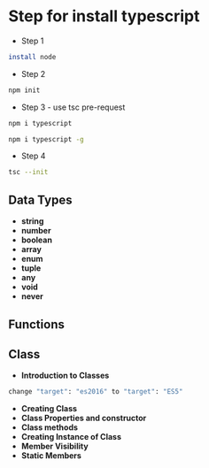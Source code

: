 # Step for install typescript
- Step 1
```bash
install node
```
- Step 2
```bash
npm init
```
- Step 3 - use tsc pre-request
```bash
npm i typescript
```
```bash
npm i typescript -g
```
- Step 4
```bash
tsc --init
```

## Data Types
- **string**
- **number**
- **boolean**
- **array**
- **enum**
- **tuple**
- **any**
- **void**
- **never**

## Functions

## Class
- **Introduction to Classes**
```bash
change "target": "es2016" to "target": "ES5"
```
- **Creating Class**
- **Class Properties and constructor**
- **Class methods**
- **Creating Instance of Class**
- **Member Visibility**
- **Static Members**